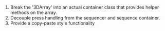 1) Break the '3DArray' into an actual container class that provides helper methods on the array.
2) Decouple press handling from the sequencer and sequence container.
3) Provide a copy-paste style functionality
